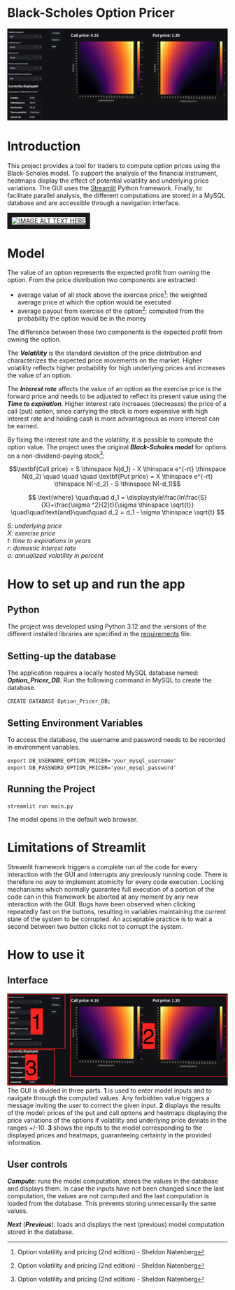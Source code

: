 # Black-Scholes Option Pricer

![Dashboard](images/main_screenshot.png)


# Introduction 
This project provides a tool for traders to compute option prices using the Black-Scholes model.
To support the analysis of the financial instrument, heatmaps display the effect of 
potential volatility and underlying price variations. The GUI uses the [Streamlit](https://streamlit.io/) 
Python framework. Finally, to facilitate parallel analysis, the different computations are stored in a MySQL 
database and are accessible through a navigation interface.


<a href="http://www.youtube.com/watch?feature=player_embedded&v=7kuec0jKjwM
" target="_blank"><img src="http://img.youtube.com/vi/7kuec0jKjwM/0.jpg" 
alt="IMAGE ALT TEXT HERE" width="240" height="180" border="10" /></a>

# Model
The value of an option represents the expected profit from owning the option. From the price distribution two components
are extracted:
- average value of all stock above the exercise price[^1]: the weighted average price at which the option would be executed 
- average payout from exercise of the option[^1]: computed from the probability the option would be in the money 

The difference between these two components is the expected profit from owning the option.

The **_Volatility_** is the standard deviation of the price distribution and characterizes the expected price movements 
on the market. Higher volatility reflects higher probability for high underlying prices and increases the value 
of an option.

The **_Interest rate_** affects the value of an option as the exercise price is the forward price and needs to be 
adjusted to reflect its present value using the **_Time to expiration_**. Higher interest rate increases (decreases) the 
price of a call (put) option, since carrying the stock is more expensive with high interest rate and holding cash is
more advantageous as more interest can be earned.

By fixing the interest rate and the volatility, it is possible to compute the option value. The project uses the 
original **_Black-Scholes model_** for options on a non-dividend-paying stock[^1]:

[^1]: Option volatility and pricing (2nd edition) - Sheldon Natenberg

$$\textbf{Call price} = S \thinspace N(d_1) - X \thinspace e^{-rt} \thinspace N(d_2) 
\quad \quad \quad 
\textbf{Put price} = X \thinspace  e^{-rt} \thinspace N(-d_2) - S \thinspace N(-d_1)$$

$$ \text{where} \quad\quad d_1 = \displaystyle\frac{ln\frac{S}{X}+\frac{\sigma ^2}{2}t}{\sigma \thinspace \sqrt{t}}   
\quad\quad\text{and}\quad\quad 
d_2 = d_1 - \sigma \thinspace \sqrt{t} $$


_S: underlying price  
X: exercise price  
t: time to expirations in years  
r: domestic interest rate  
&sigma;: annualized volatility in percent_

# How to set up and run the app

## Python
The project was developed using Python 3.12 and the versions of the different 
installed libraries are specified in the [requirements](requirements.txt) file.

## Setting-up the database

The application requires a locally hosted MySQL database named: **_Option_Pricer_DB_**.
Run the following command in MySQL to create the database.

    CREATE DATABASE Option_Pricer_DB;

## Setting Environment Variables

To access the database, the username and password needs to be recorded in environment variables. 

    export DB_USERNAME_OPTION_PRICER='your_mysql_username'
    export DB_PASSWORD_OPTION_PRICER='your_mysql_password'

## Running the Project

    streamlit run main.py

The model opens in the default web browser.

# Limitations of Streamlit
Streamlit framework triggers a complete run of the code for every interaction with the GUI and interrupts any 
previously running code. There is therefore no way to implement atomicity for every code execution. Locking mechanisms
which normally guarantee full execution of a portion of the code can in this framework be aborted at any moment 
by any new interaction with the GUI. Bugs have been observed when clicking repeatedly fast on the buttons,
resulting in variables maintaining the current state of the system to be corrupted. An acceptable practice is to wait 
a second between two button clicks not to corrupt the system.

# How to use it
## Interface
![Parts](images/parts_screenshots.png)
The GUI is divided in three parts. **1** is used to enter model inputs and to navigate through the
computed values. Any forbidden value triggers a message inviting the user to correct the given input. 
**2** displays the results of the model: prices of the put and call options and heatmaps
displaying the price variations of the options if volatility and underlying price deviate in the ranges +/-10.
**3** shows the inputs to the model corresponding to the displayed prices and heatmaps, guaranteeing 
certainty in the provided information.

## User controls
**_Compute_**: runs the model computation, stores the values in the database and displays them. In case 
the inputs have not been changed since the last computation, the values are not computed and the last computation
is loaded from the database. This prevents storing unnecessarily the same values.

**_Next_** (**_Previous_**): loads and displays the next (previous) model computation stored in the database.





